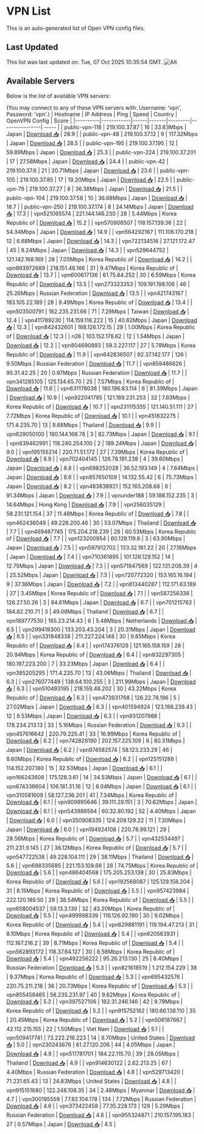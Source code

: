 # VPN List

This is an auto-generated list of Open VPN config files.

## Last Updated

This list was last updated on: Tue, 07 Oct 2025 10:35:54 GMT.
![Alt](https://repobeats.axiom.co/api/embed/186b98318ef1479477931607c1ad7d823f12451f.svg "Repobeats analytics image")

## Available Servers

Below is the list of available VPN servers:

(You may connect to any of these VPN servers with: Username: 'vpn', Password: 'vpn'.)
| Hostname | IP Address | Ping | Speed | Country | OpenVPN Config | Score |
|----------|------------|------|-------|---------|----------------| ----- |
| public-vpn-118 | 219.100.37.87 | 16 | 33.63Mbps | Japan | [Download 📥](./configs/server_0_JP.ovpn) | 28.9 |
| public-vpn-48 | 219.100.37.12 | 9 | 117.32Mbps | Japan | [Download 📥](./configs/server_1_JP.ovpn) | 28.5 |
| public-vpn-195 | 219.100.37.195 | 12 | 59.89Mbps | Japan | [Download 📥](./configs/server_2_JP.ovpn) | 25.3 |
| public-vpn-224 | 219.100.37.201 | 17 | 27.58Mbps | Japan | [Download 📥](./configs/server_3_JP.ovpn) | 24.4 |
| public-vpn-42 | 219.100.37.6 | 21 | 20.71Mbps | Japan | [Download 📥](./configs/server_4_JP.ovpn) | 23.6 |
| public-vpn-105 | 219.100.37.85 | 17 | 19.20Mbps | Japan | [Download 📥](./configs/server_5_JP.ovpn) | 22.5 |
| public-vpn-79 | 219.100.37.27 | 8 | 36.38Mbps | Japan | [Download 📥](./configs/server_6_JP.ovpn) | 21.5 |
| public-vpn-104 | 219.100.37.58 | 10 | 36.68Mbps | Japan | [Download 📥](./configs/server_7_JP.ovpn) | 18.7 |
| public-vpn-250 | 219.100.37.174 | 8 | 24.14Mbps | Japan | [Download 📥](./configs/server_8_JP.ovpn) | 17.3 |
| vpn521065574 | 221.144.146.230 | 28 | 5.44Mbps | Korea Republic of | [Download 📥](./configs/server_9_KR.ovpn) | 15.2 |
| vpn570908507 | 118.157.139.36 | 22 | 54.34Mbps | Japan | [Download 📥](./configs/server_10_JP.ovpn) | 14.9 |
| vpn564292167 | 111.106.170.218 | 12 | 6.68Mbps | Japan | [Download 📥](./configs/server_11_JP.ovpn) | 14.3 |
| vpn722134516 | 27.121.172.47 | 45 | 8.24Mbps | Japan | [Download 📥](./configs/server_12_JP.ovpn) | 14.3 |
| vpn529644752 | 121.142.168.169 | 28 | 7.05Mbps | Korea Republic of | [Download 📥](./configs/server_13_KR.ovpn) | 14.2 |
| vpn893972689 | 218.151.48.166 | 31 | 9.47Mbps | Korea Republic of | [Download 📥](./configs/server_14_KR.ovpn) | 13.7 |
| vpn600617136 | 61.75.84.252 | 30 | 6.59Mbps | Korea Republic of | [Download 📥](./configs/server_15_KR.ovpn) | 13.5 |
| vpn273323353 | 109.191.198.106 | 46 | 25.26Mbps | Russian Federation | [Download 📥](./configs/server_16_RU.ovpn) | 13.5 |
| vpn421743167 | 183.105.22.189 | 28 | 9.49Mbps | Korea Republic of | [Download 📥](./configs/server_17_KR.ovpn) | 13.4 |
| vpn503500791 | 182.235.231.66 | 71 | 7.29Mbps | Taiwan | [Download 📥](./configs/server_18_TW.ovpn) | 12.4 |
| vpn411789230 | 114.159.118.222 | 15 | 40.62Mbps | Japan | [Download 📥](./configs/server_19_JP.ovpn) | 12.3 |
| vpn842432601 | 168.126.172.15 | 29 | 1.00Mbps | Korea Republic of | [Download 📥](./configs/server_20_KR.ovpn) | 12.3 |
| n26 | 103.152.178.62 | 12 | 1.54Mbps | Japan | [Download 📥](./configs/server_21_JP.ovpn) | 12.2 |
| vpn804690893 | 59.3.227.117 | 27 | 5.78Mbps | Korea Republic of | [Download 📥](./configs/server_22_KR.ovpn) | 11.9 |
| vpn642836507 | 92.37.142.177 | 126 | 9.50Mbps | Russian Federation | [Download 📥](./configs/server_23_RU.ovpn) | 11.7 |
| vpn859486626 | 95.31.42.25 | 20 | 0.97Mbps | Russian Federation | [Download 📥](./configs/server_24_RU.ovpn) | 11.7 |
| vpn341285105 | 125.134.65.70 | 25 | 7.57Mbps | Korea Republic of | [Download 📥](./configs/server_25_KR.ovpn) | 11.6 |
| vpn631178038 | 180.196.83.114 | 6 | 81.39Mbps | Japan | [Download 📥](./configs/server_26_JP.ovpn) | 10.9 |
| vpn922041785 | 121.189.231.253 | 32 | 7.83Mbps | Korea Republic of | [Download 📥](./configs/server_27_KR.ovpn) | 10.7 |
| vpn231115355 | 121.140.51.111 | 27 | 7.72Mbps | Korea Republic of | [Download 📥](./configs/server_28_KR.ovpn) | 10.1 |
| vpn451832275 | 171.4.235.70 | 13 | 8.68Mbps | Thailand | [Download 📥](./configs/server_29_TH.ovpn) | 9.9 |
| vpn629050100 | 180.144.168.78 | 3 | 82.73Mbps | Japan | [Download 📥](./configs/server_30_JP.ovpn) | 9.1 |
| vpn839462991 | 118.240.254.100 | 2 | 189.24Mbps | Japan | [Download 📥](./configs/server_31_JP.ovpn) | 9.0 |
| vpn195155214 | 220.71.51.172 | 27 | 7.39Mbps | Korea Republic of | [Download 📥](./configs/server_32_KR.ovpn) | 8.9 |
| vpn702404145 | 126.78.191.238 | 4 | 39.60Mbps | Japan | [Download 📥](./configs/server_33_JP.ovpn) | 8.8 |
| vpn698252028 | 36.52.193.149 | 4 | 7.64Mbps | Japan | [Download 📥](./configs/server_34_JP.ovpn) | 8.6 |
| vpn857650109 | 14.132.55.42 | 6 | 75.73Mbps | Japan | [Download 📥](./configs/server_35_JP.ovpn) | 8.2 |
| vpn483838921 | 152.165.208.68 | 6 | 91.34Mbps | Japan | [Download 📥](./configs/server_36_JP.ovpn) | 7.9 |
| vpnunder188 | 59.188.152.235 | 3 | 14.64Mbps | Hong Kong | [Download 📥](./configs/server_37_HK.ovpn) | 7.9 |
| vpn256035129 | 58.231.121.154 | 37 | 11.48Mbps | Korea Republic of | [Download 📥](./configs/server_38_KR.ovpn) | 7.8 |
| vpn462436049 | 49.228.200.46 | 30 | 53.07Mbps | Thailand | [Download 📥](./configs/server_39_TH.ovpn) | 7.7 |
| vpn469487745 | 175.204.218.239 | 28 | 60.53Mbps | Korea Republic of | [Download 📥](./configs/server_40_KR.ovpn) | 7.7 |
| vpn123200954 | 60.129.119.6 | 3 | 63.90Mbps | Japan | [Download 📥](./configs/server_41_JP.ovpn) | 7.5 |
| vpn597912702 | 133.32.181.22 | 20 | 27.16Mbps | Japan | [Download 📥](./configs/server_42_JP.ovpn) | 7.4 |
| vpn710361895 | 101.128.129.152 | 14 | 12.75Mbps | Japan | [Download 📥](./configs/server_43_JP.ovpn) | 7.3 |
| vpn571947569 | 122.131.208.39 | 4 | 25.52Mbps | Japan | [Download 📥](./configs/server_44_JP.ovpn) | 7.3 |
| vpn720772320 | 153.165.16.194 | 9 | 37.36Mbps | Japan | [Download 📥](./configs/server_45_JP.ovpn) | 7.2 |
| vpn813440287 | 112.171.63.189 | 27 | 3.45Mbps | Korea Republic of | [Download 📥](./configs/server_46_KR.ovpn) | 7.1 |
| vpn587256338 | 128.27.50.26 | 3 | 84.61Mbps | Japan | [Download 📥](./configs/server_47_JP.ovpn) | 6.7 |
| vpn701215762 | 184.82.210.71 | 3 | 49.08Mbps | Thailand | [Download 📥](./configs/server_48_TH.ovpn) | 6.7 |
| vpn189777530 | 185.23.214.43 | 6 | 5.48Mbps | Netherlands | [Download 📥](./configs/server_49_NL.ovpn) | 6.5 |
| vpn299419300 | 133.203.43.204 | 3 | 20.31Mbps | Japan | [Download 📥](./configs/server_50_JP.ovpn) | 6.5 |
| vpn331848338 | 211.227.224.148 | 30 | 9.65Mbps | Korea Republic of | [Download 📥](./configs/server_51_KR.ovpn) | 6.4 |
| vpn174376129 | 121.165.158.159 | 28 | 20.94Mbps | Korea Republic of | [Download 📥](./configs/server_52_KR.ovpn) | 6.4 |
| vpn832297305 | 180.197.223.200 | 7 | 33.23Mbps | Japan | [Download 📥](./configs/server_53_JP.ovpn) | 6.4 |
| vpn385205295 | 171.4.235.70 | 13 | 43.06Mbps | Thailand | [Download 📥](./configs/server_54_TH.ovpn) | 6.3 |
| vpn276077449 | 138.64.100.255 | 3 | 211.99Mbps | Japan | [Download 📥](./configs/server_55_JP.ovpn) | 6.3 |
| vpn510493195 | 218.159.48.202 | 30 | 43.22Mbps | Korea Republic of | [Download 📥](./configs/server_56_KR.ovpn) | 6.3 |
| vpn473931768 | 126.22.78.196 | 5 | 27.02Mbps | Japan | [Download 📥](./configs/server_57_JP.ovpn) | 6.3 |
| vpn401594924 | 123.198.239.43 | 12 | 9.53Mbps | Japan | [Download 📥](./configs/server_58_JP.ovpn) | 6.3 |
| vpn931207988 | 178.234.213.13 | 33 | 5.16Mbps | Russian Federation | [Download 📥](./configs/server_59_RU.ovpn) | 6.3 |
| vpn457616642 | 220.79.225.41 | 33 | 16.99Mbps | Korea Republic of | [Download 📥](./configs/server_60_KR.ovpn) | 6.2 |
| vpn742828190 | 202.157.225.109 | 8 | 80.31Mbps | Japan | [Download 📥](./configs/server_61_JP.ovpn) | 6.2 |
| vpn974582574 | 58.123.233.29 | 46 | 8.60Mbps | Korea Republic of | [Download 📥](./configs/server_62_KR.ovpn) | 6.2 |
| vpn125151288 | 114.152.207.180 | 15 | 32.53Mbps | Japan | [Download 📥](./configs/server_63_JP.ovpn) | 6.1 |
| vpn166243608 | 175.128.3.61 | 14 | 34.53Mbps | Japan | [Download 📥](./configs/server_64_JP.ovpn) | 6.1 |
| vpn674338604 | 106.181.31.16 | 12 | 8.04Mbps | Japan | [Download 📥](./configs/server_65_JP.ovpn) | 6.1 |
| vpn310581609 | 58.127.236.201 | 41 | 7.34Mbps | Korea Republic of | [Download 📥](./configs/server_66_KR.ovpn) | 6.1 |
| vpn909895646 | 39.111.29.151 | 3 | 70.62Mbps | Japan | [Download 📥](./configs/server_67_JP.ovpn) | 6.1 |
| vpn543986594 | 60.32.80.192 | 52 | 4.40Mbps | Japan | [Download 📥](./configs/server_68_JP.ovpn) | 6.0 |
| vpn350908335 | 124.209.129.22 | 11 | 7.30Mbps | Japan | [Download 📥](./configs/server_69_JP.ovpn) | 6.0 |
| vpn194924108 | 220.78.99.121 | 29 | 28.56Mbps | Korea Republic of | [Download 📥](./configs/server_70_KR.ovpn) | 5.7 |
| vpn432534497 | 211.231.9.145 | 27 | 36.12Mbps | Korea Republic of | [Download 📥](./configs/server_71_KR.ovpn) | 5.7 |
| vpn547722538 | 49.228.104.111 | 29 | 38.11Mbps | Thailand | [Download 📥](./configs/server_72_TH.ovpn) | 5.6 |
| vpn698335685 | 221.153.109.66 | 28 | 74.75Mbps | Korea Republic of | [Download 📥](./configs/server_73_KR.ovpn) | 5.6 |
| vpn486404568 | 175.205.253.138 | 30 | 25.83Mbps | Korea Republic of | [Download 📥](./configs/server_74_KR.ovpn) | 5.6 |
| vpn192568087 | 125.129.158.204 | 31 | 8.15Mbps | Korea Republic of | [Download 📥](./configs/server_75_KR.ovpn) | 5.5 |
| vpn957423984 | 222.120.189.50 | 29 | 38.54Mbps | Korea Republic of | [Download 📥](./configs/server_76_KR.ovpn) | 5.5 |
| vpn658004537 | 59.13.3.139 | 32 | 43.20Mbps | Korea Republic of | [Download 📥](./configs/server_77_KR.ovpn) | 5.5 |
| vpn499998339 | 116.126.92.190 | 30 | 9.02Mbps | Korea Republic of | [Download 📥](./configs/server_78_KR.ovpn) | 5.4 |
| vpn629881191 | 119.194.47.213 | 31 | 8.10Mbps | Korea Republic of | [Download 📥](./configs/server_79_KR.ovpn) | 5.4 |
| vpn620563931 | 112.167.216.2 | 39 | 8.71Mbps | Korea Republic of | [Download 📥](./configs/server_80_KR.ovpn) | 5.4 |
| vpn562893172 | 118.37.64.127 | 30 | 8.58Mbps | Korea Republic of | [Download 📥](./configs/server_81_KR.ovpn) | 5.4 |
| vpn492256222 | 95.26.213.130 | 25 | 8.40Mbps | Russian Federation | [Download 📥](./configs/server_82_RU.ovpn) | 5.3 |
| vpn821618519 | 1.212.154.229 | 38 | 9.37Mbps | Korea Republic of | [Download 📥](./configs/server_83_KR.ovpn) | 5.3 |
| vpn695432576 | 220.75.211.218 | 36 | 20.73Mbps | Korea Republic of | [Download 📥](./configs/server_84_KR.ovpn) | 5.3 |
| vpn855458465 | 58.235.231.97 | 40 | 9.62Mbps | Korea Republic of | [Download 📥](./configs/server_85_KR.ovpn) | 5.2 |
| vpn397527106 | 182.31.246.146 | 42 | 9.79Mbps | Korea Republic of | [Download 📥](./configs/server_86_KR.ovpn) | 5.2 |
| vpn915752162 | 180.66.138.110 | 35 | 20.45Mbps | Korea Republic of | [Download 📥](./configs/server_87_KR.ovpn) | 5.2 |
| vpn506187667 | 42.112.215.155 | 22 | 1.50Mbps | Viet Nam | [Download 📥](./configs/server_88_VN.ovpn) | 5.1 |
| vpn509417741 | 73.222.216.223 | 14 | 9.70Mbps | United States | [Download 📥](./configs/server_89_US.ovpn) | 5.0 |
| vpn230243676 | 61.27.120.206 | 44 | 4.05Mbps | Japan | [Download 📥](./configs/server_90_JP.ovpn) | 4.9 |
| vpn511781701 | 184.22.115.70 | 39 | 28.05Mbps | Thailand | [Download 📥](./configs/server_91_TH.ovpn) | 4.9 |
| vpn914630122 | 2.62.213.25 | 67 | 4.40Mbps | Russian Federation | [Download 📥](./configs/server_92_RU.ovpn) | 4.8 |
| vpn529713420 | 71.231.65.43 | 13 | 24.83Mbps | United States | [Download 📥](./configs/server_93_US.ovpn) | 4.8 |
| vpn915151680 | 122.248.108.35 | 34 | 2.48Mbps | Myanmar | [Download 📥](./configs/server_94_MM.ovpn) | 4.7 |
| vpn300195559 | 77.82.104.178 | 134 | 7.72Mbps | Russian Federation | [Download 📥](./configs/server_95_RU.ovpn) | 4.6 |
| vpn373422458 | 77.35.228.173 | 129 | 5.29Mbps | Russian Federation | [Download 📥](./configs/server_96_RU.ovpn) | 4.6 |
| vpn955324871 | 210.157.195.183 | 27 | 0.57Mbps | Japan | [Download 📥](./configs/server_97_JP.ovpn) | 4.5 |
